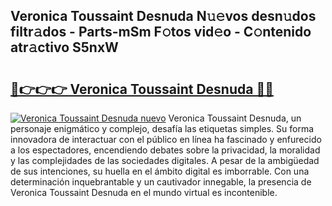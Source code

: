 ## Veronica Toussaint Desnuda N𝚞𝚎vos desn𝚞dos filtr𝚊dos - Parts-mSm F𝚘tos vid𝚎o - C𝚘ntenido atr𝚊ctivo S5nxW

# <h2><a href="http://mb5gzi.tromn.icu/?c=Veronica+Toussaint+Desnuda">🔗👉👉👉 Veronica Toussaint Desnuda 🔗🔗</a></h2>

[![Veronica Toussaint Desnuda nuevo](https://i.imgur.com/pEAQMta.gif)](http://mb5gzi.tromn.icu/?c=Veronica+Toussaint+Desnuda)
Veronica Toussaint Desnuda, un personaje enigmático y complejo, desafía las etiquetas simples. Su forma innovadora de interactuar con el público en línea ha fascinado y enfurecido a los espectadores, encendiendo debates sobre la privacidad, la moralidad y las complejidades de las sociedades digitales. A pesar de la ambigüedad de sus intenciones, su huella en el ámbito digital es imborrable. Con una determinación inquebrantable y un cautivador innegable, la presencia de Veronica Toussaint Desnuda en el mundo virtual es incontenible.
